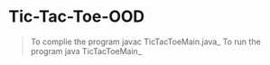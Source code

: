 # Tic-Tac-Toe-OOD
> To complie the program javac TicTacToeMain.java_
> To run the program java TicTacToeMain_
